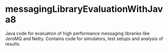messagingLibraryEvaluationWithJava8
===================================

Java code for evaluation of high performance messaging libraries like JeroMQ and Netty. Contains code for simulators, test setups and analysis of results.

